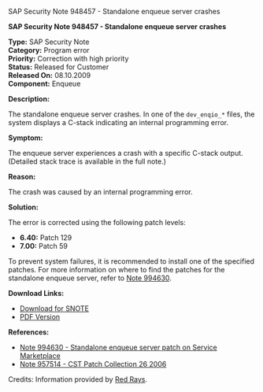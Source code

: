 SAP Security Note 948457 - Standalone enqueue server crashes

**SAP Security Note 948457 - Standalone enqueue server crashes**

**Type:** SAP Security Note  
**Category:** Program error  
**Priority:** Correction with high priority  
**Status:** Released for Customer  
**Released On:** 08.10.2009  
**Component:** Enqueue  

**Description:**

The standalone enqueue server crashes. In one of the `dev_enqio_*` files, the system displays a C-stack indicating an internal programming error.

**Symptom:**

The enqueue server experiences a crash with a specific C-stack output. (Detailed stack trace is available in the full note.)

**Reason:**

The crash was caused by an internal programming error.

**Solution:**

The error is corrected using the following patch levels:

- **6.40:** Patch 129  
- **7.00:** Patch 59  

To prevent system failures, it is recommended to install one of the specified patches. For more information on where to find the patches for the standalone enqueue server, refer to [Note 994630](https://me.sap.com/notes/994630).

**Download Links:**

- [Download for SNOTE](https://notesdownloads.sap.com/note/0040000016101432017)  
- [PDF Version](https://userapps.support.sap.com/sap/support/sfm/notes/print/0000948457?language=en-US&token=241EBE19B93A42D02C7BE039DEDBFBC9)

**References:**

- [Note 994630 - Standalone enqueue server patch on Service Marketplace](https://me.sap.com/notes/994630)
- [Note 957514 - CST Patch Collection 26 2006](https://me.sap.com/notes/957514)

Credits: Information provided by [Red Rays](https://redrays.io).